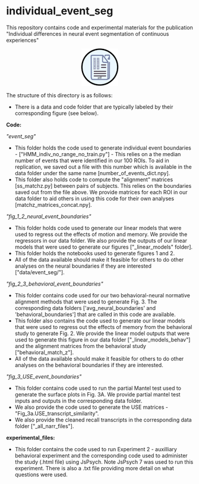 # individual_event_seg
This repository contains code and experimental materials for the publication "Individual differences in neural event segmentation of continuous experiences"

<p align="center">
  <a href="[https://www.biorxiv.org/content/10.1101/2022.09.09.507003v2](https://watermark-silverchair-com.dartmouth.idm.oclc.org/bhad106.pdf?token=AQECAHi208BE49Ooan9kkhW_Ercy7Dm3ZL_9Cf3qfKAc485ysgAAA3IwggNuBgkqhkiG9w0BBwagggNfMIIDWwIBADCCA1QGCSqGSIb3DQEHATAeBglghkgBZQMEAS4wEQQMJAeMojp7npGAMv5GAgEQgIIDJWUGZOZ8PMP9bD2z_98JLnpv-xHiFhg0TSXX0krn5TlfDZym60hmrYZJ6fxNEs-YLvETzeWUdnXTdzYs4y7l_jj_duMTJpoK_hsx_ig5-EtK8dF-2Fj-t6vyAxSTBpP7_KX9XYnORuNIB0XqWO01U9D-kDI5SM8xX88tkTt4_6qcxQXK4UYfyIPTsI6UzKrD9J43ltL76DNz7RZ0P0vOFKaCCigCv8jQEhz6KhCnvAiUaOJIFWRh60bPdrH2qhzizRkUFFi0xOIiimRIxBZA_b2n7DOWtBtJbbEhuSB8Wp5N7zcC4YTdgC1OsdH8Y7G8qMTcDf6ei4h4ln-g7Gn2huJzLIimy-0aJWXpugGg8FpP0hlCOqQyeH4fzcc23Tof9Z7YSh7ZFUKe3vy4AVHdYYsutV9NfmJaYXZge1gepJYf3eMZ5o5ymt2H8njq69h5aPGt-Cum_pvI4_mneL-LmqMeCPl6M7tZ6qHj458jMOdCXjADR3d7ACc0CTvsmPOIXWlDKP_4vtsDKil79mZoPfJc2g5RmfkMjbkPS-qdMf8czVpH3lAjsG7qzsHYrNu-M9VwI80fI0kwszMnAou5AxtXv8TPwxzDiGSKMI6aVM3HUY48r608-Uc5Zeww4E31UfOcvG4cKHh-ENjZGzerGEzVE61NbuHGeuYqc4He-eNoi9byqTephpQu6B9lGtyt_prmu2LKGaWkecct4pETOjYc5v8nbYWy5-vyPzD6mrha-_xgbDctWg9wZO4GMAVJsoDTI7NqDQb0FMtQyAOYpWsHqYA1bZbMOUr52keSYnSoIGcMI-mtsYM1SJjRvbvH-BQcKrych-AGinaYnfIXm3977z3IqXWG1p9UvEwBlRbMXK_tVdcSiUkIIC8lK2HZpJjfblzEbQJf_ZE3S8h5SQ5vRC0Ss4CeIrScAMsRO9nkvjFd4SacaQbWs9AIu-FPhzTR01GckD4vXNvq_s5vbCM9y5-LnFTx7gqfpr9JSxTxVYj5mrIN2iYY4HZoZ1RYwT2hIaume1zWzhraEm0r7kqSVXLCxfL2pLM1D1lrcy1C7WaGtYI)">
<img src="https://raw.githubusercontent.com/csavasegal/csavasegal.github.io/main/img/paper.png" alt="Paper" width="100" height="100">

  </a>
</p>

The structure of this directory is as follows:
- There is a data and code folder that are typically labeled by their corresponding figure (see below). 

**Code:**

*"event_seg"*
- This folder holds the code used to generate individual event boundaries - ["HMM_indiv_no_range_no_train.py"] - This relies on a the median number of events that were identified in our 100 ROIs. To aid in replication, we saved out a file with this number which is available in the data folder under the same name [number_of_events_dict.npy]. 
- This folder also holds code to compute the "alignment" matrices [ss_matchz.py] between pairs of subjects. This relies on the boundaries saved out from the file above. We provide matrices for each ROI in our data folder to aid others in using this code for their own analyses [matchz_matrices_concat.npy]. 

*"fig_1_2_neural_event_boundaries"*
- This folder holds code used to generate our linear models that were used to regress out the effects of motion and memory. We provide the regressors in our data folder. We also provide the outputs of our linear models that were used to generate our figures ["_linear_models" folder]. 
- This folder holds the notebooks used to generate figures 1 and 2. 
- All of the data available should make it feasible for others to do other analyses on the neural boundaries if they are interested ["data/event_seg/"]. 

*"fig_2_3_behavioral_event_boundaries"*
- This folder contains code used for our two behavioral-neural normative alignment methods that were used to generate Fig. 3. The corresponding data folders ['avg_neural_boundaries' and 'behavioral_boundaries'] that are called in this code are available.
- This folder also contains the code used to generate our linear models that were used to regress out the effects of memory from the behavioral study to generate Fig. 2. We provide the linear model outputs that were used to generate this figure in our data folder ["_linear_models_behav"] and the alignment matrices from the behavioral study ["behavioral_match_z"].
- All of the data available should make it feasible for others to do other analyses on the behavioral boundaries if they are interested. 

*"fig_3_USE_event_boundaries"*
- This folder contains code used to run the partial Mantel test used to generate the surface plots in Fig. 3A. We provide partial mantel test inputs and outputs in the corresponding data folder. 
- We also provide the code used to generate the USE matrices - "Fig_3a.USE_transcript_similarity". 
- We also provide the cleaned recall transcripts in the corresponding data folder ["_all_narr_files"].
 

**experimental_files:**
- This folder contains the code used to run Experiment 2 - auxilliary behavioral experiment and the corresponding code used to administer the study (.html file) using JsPsych. Note JsPsych 7 was used to run this experiment. There is also a .txt file providing more detail on what questions were used.
